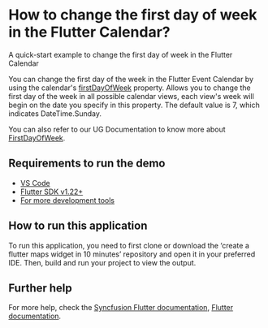 # How to change the first day of week in the Flutter Calendar?

A quick-start example to change the first day of week in the Flutter Calendar

You can change the first day of the week in the Flutter Event Calendar by using the calendar's [firstDayOfWeek](https://pub.dev/documentation/syncfusion_flutter_calendar/latest/calendar/SfCalendar/firstDayOfWeek.html) property. Allows you to change the first day of the week in all possible calendar views, each view's week will begin on the date you specify in this property. The default value is 7, which indicates DateTime.Sunday.

You can also refer to our UG Documentation to know more about [FirstDayOfWeek](https://help.syncfusion.com/flutter/calendar/getting-started#change-first-day-of-week).

## Requirements to run the demo
* [VS Code](https://code.visualstudio.com/download)
* [Flutter SDK v1.22+](https://flutter.dev/docs/development/tools/sdk/overview)
* [For more development tools](https://flutter.dev/docs/development/tools/devtools/overview)

## How to run this application
To run this application, you need to first clone or download the ‘create a flutter maps widget in 10 minutes’ repository and open it in your preferred IDE. Then, build and run your project to view the output.

## Further help
For more help, check the [Syncfusion Flutter documentation](https://help.syncfusion.com/flutter/introduction/overview),
 [Flutter documentation](https://flutter.dev/docs/get-started/install).